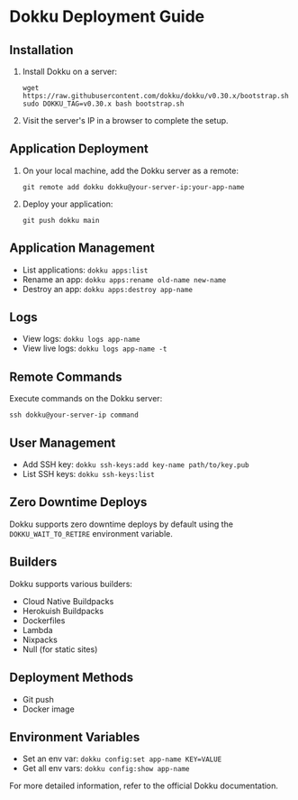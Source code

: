 # Dokku Deployment Guide

## Installation

1. Install Dokku on a server:
   ```
   wget https://raw.githubusercontent.com/dokku/dokku/v0.30.x/bootstrap.sh
   sudo DOKKU_TAG=v0.30.x bash bootstrap.sh
   ```

2. Visit the server's IP in a browser to complete the setup.

## Application Deployment

1. On your local machine, add the Dokku server as a remote:
   ```
   git remote add dokku dokku@your-server-ip:your-app-name
   ```

2. Deploy your application:
   ```
   git push dokku main
   ```

## Application Management

- List applications: `dokku apps:list`
- Rename an app: `dokku apps:rename old-name new-name`
- Destroy an app: `dokku apps:destroy app-name`

## Logs

- View logs: `dokku logs app-name`
- View live logs: `dokku logs app-name -t`

## Remote Commands

Execute commands on the Dokku server:
```
ssh dokku@your-server-ip command
```

## User Management

- Add SSH key: `dokku ssh-keys:add key-name path/to/key.pub`
- List SSH keys: `dokku ssh-keys:list`

## Zero Downtime Deploys

Dokku supports zero downtime deploys by default using the `DOKKU_WAIT_TO_RETIRE` environment variable.

## Builders

Dokku supports various builders:
- Cloud Native Buildpacks
- Herokuish Buildpacks
- Dockerfiles
- Lambda
- Nixpacks
- Null (for static sites)

## Deployment Methods

- Git push
- Docker image

## Environment Variables

- Set an env var: `dokku config:set app-name KEY=VALUE`
- Get all env vars: `dokku config:show app-name`

For more detailed information, refer to the official Dokku documentation.
